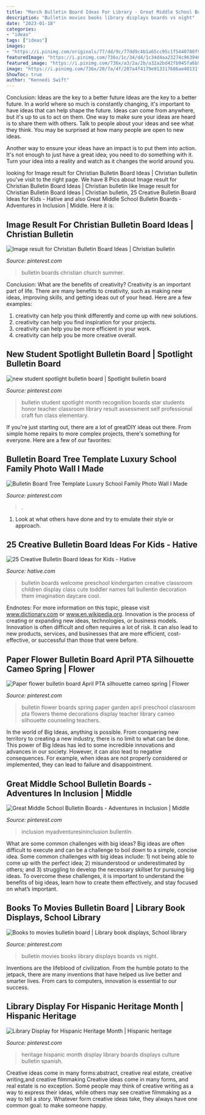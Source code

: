 ```yaml
---
title: "March Bulletin Board Ideas For Library - Great Middle School Bulletin Boards"
description: "Bulletin movies books library displays boards vs night"
date: "2023-01-18"
categories:
- "ideas"
tags: ["ideas"]
images:
- "https://i.pinimg.com/originals/77/dd/9c/77dd9c4b1a65cc95c1f5440780f930c5.jpg"
featuredImage: "https://i.pinimg.com/736x/1c/34/d4/1c34d4aa23274c96394612e2a1f2529b.jpg"
featured_image: "https://i.pinimg.com/736x/a3/2a/2b/a32a2bd42fb945fa6b979244b3f7af6d.jpg"
image: "https://i.pinimg.com/736x/20/7a/4f/207a4f4179e913317686ae40131f2d0f.jpg"
ShowToc: true
author: "Kennedi Swift"
---
```



Conclusion: Ideas are the key to a better future
Ideas are the key to a better future. In a world where so much is constantly changing, it's important to have ideas that can help shape the future. Ideas can come from anywhere, but it's up to us to act on them.
One way to make sure your ideas are heard is to share them with others. Talk to people about your ideas and see what they think. You may be surprised at how many people are open to new ideas.

Another way to ensure your ideas have an impact is to put them into action. It's not enough to just have a great idea; you need to do something with it. Turn your idea into a reality and watch as it changes the world around you.

	

		
looking for Image result for Christian Bulletin Board Ideas | Christian bulletin you've visit to the right page. We have 8 Pics about Image result for Christian Bulletin Board Ideas | Christian bulletin like Image result for Christian Bulletin Board Ideas | Christian bulletin, 25 Creative Bulletin Board Ideas for Kids - Hative and also Great Middle School Bulletin Boards - Adventures in Inclusion | Middle. Here it is:
		
    
## Image Result For Christian Bulletin Board Ideas | Christian Bulletin

<img loading=lazy src="https://i.pinimg.com/736x/aa/d8/72/aad8722c22bed85e49ab008cb38aeeda.jpg" onerror="this.onerror=null;this.src='https://tse3.mm.bing.net/th?id=OIP.-rOYYrlT30kbPSEm7QV5ZAHaJ3&amp;pid=15.1';" alt="Image result for Christian Bulletin Board Ideas | Christian bulletin">

_Source: pinterest.com_

>bulletin boards christian church summer. 

	

Conclusion: What are the benefits of creativity?
Creativity is an important part of life. There are many benefits to creativity, such as making new ideas, improving skills, and getting ideas out of your head. Here are a few examples: 
1. creativity can help you think differently and come up with new solutions.
2. creativity can help you find inspiration for your projects.
3. creativity can help you be more efficient in your work.
4. creativity can help you be more creative overall.

    
## New Student Spotlight Bulletin Board | Spotlight Bulletin Board

<img loading=lazy src="https://i.pinimg.com/originals/c9/cf/2f/c9cf2f9d3887dea005d6f27e14264f21.jpg" onerror="this.onerror=null;this.src='https://tse4.mm.bing.net/th?id=OIP.sk1zNPuPdaR4jNcu1PUaPAHaJ4&amp;pid=15.1';" alt="new student spotlight bulletin board | Spotlight bulletin board">

_Source: pinterest.com_

>bulletin student spotlight month recognition boards star students honor teacher classroom library result assessment self professional craft fun class elementary. 

	

If you're just starting out, there are a lot of greatDIY ideas out there. From simple home repairs to more complex projects, there's something for everyone. Here are a few of our favorites: 

    
## Bulletin Board Tree Template Luxury School Family Photo Wall I Made

<img loading=lazy src="https://i.pinimg.com/736x/20/7a/4f/207a4f4179e913317686ae40131f2d0f.jpg" onerror="this.onerror=null;this.src='https://tse1.mm.bing.net/th?id=OIP.eE1uzwXhrbDpBaX_9cqaFgHaJ3&amp;pid=15.1';" alt="Bulletin Board Tree Template Luxury School Family Photo Wall I Made">

_Source: pinterest.com_

>. 

	

1. Look at what others have done and try to emulate their style or approach.

    
## 25 Creative Bulletin Board Ideas For Kids - Hative

<img loading=lazy src="https://hative.com/wp-content/uploads/2014/06/bulletin-board-ideas/19-welcome-back-bulletin-boards-for-preschool.jpg" onerror="this.onerror=null;this.src='https://tse3.mm.bing.net/th?id=OIP.zz68qv4OYlO-RZ1LXRrxFAHaFj&amp;pid=15.1';" alt="25 Creative Bulletin Board Ideas for Kids - Hative">

_Source: hative.com_

>bulletin boards welcome preschool kindergarten creative classroom children display class cute toddler names fall bullentin decoration them imagination daycare cool. 

	

Endnotes: For more information on this topic, please visit www.dictionary.com or www.en.wikipedia.org.
Innovation is the process of creating or expanding new ideas, technologies, or business models. Innovation is often difficult and often requires a lot of risk. It can also lead to new products, services, and businesses that are more efficient, cost-effective, or successful than those that were before.

    
## Paper Flower Bulletin Board April PTA Silhouette Cameo Spring | Flower

<img loading=lazy src="https://i.pinimg.com/736x/47/a7/43/47a7430683911c013dc942c371399fd8.jpg" onerror="this.onerror=null;this.src='https://tse2.mm.bing.net/th?id=OIP.tXj6ddafn93QNzvAIDINwgHaD4&amp;pid=15.1';" alt="Paper flower bulletin board April PTA silhouette cameo spring | Flower">

_Source: pinterest.com_

>bulletin flower boards spring paper garden april preschool classroom pta flowers theme decorations display teacher library cameo silhouette counseling teachers. 

	

In the world of Big Ideas, anything is possible. From conquering new territory to creating a new industry, there is no limit to what can be done. This power of Big Ideas has led to some incredible innovations and advances in our society. However, it can also lead to negative consequences. For example, when ideas are not properly considered or implemented, they can lead to failure and disappointment.

    
## Great Middle School Bulletin Boards - Adventures In Inclusion | Middle

<img loading=lazy src="https://i.pinimg.com/736x/1c/34/d4/1c34d4aa23274c96394612e2a1f2529b.jpg" onerror="this.onerror=null;this.src='https://tse1.mm.bing.net/th?id=OIP.0YVbCvyUnwu__Xbbq5YbSgHaJ3&amp;pid=15.1';" alt="Great Middle School Bulletin Boards - Adventures in Inclusion | Middle">

_Source: pinterest.com_

>inclusion myadventuresininclusion bullentin. 

	

What are some common challenges with big ideas?
Big ideas are often difficult to execute and can be a challenge to boil down to a simple, concise idea. Some common challenges with big ideas include: 1) not being able to come up with the perfect idea; 2) misunderstood or underestimated by others; and 3) struggling to develop the necessary skillset for pursuing big ideas. To overcome these challenges, it is important to understand the benefits of big ideas, learn how to create them effectively, and stay focused on what’s important.

    
## Books To Movies Bulletin Board | Library Book Displays, School Library

<img loading=lazy src="https://i.pinimg.com/736x/a3/2a/2b/a32a2bd42fb945fa6b979244b3f7af6d.jpg" onerror="this.onerror=null;this.src='https://tse3.mm.bing.net/th?id=OIP.8geC3yjwZCwpnstVmeRvQwHaJ3&amp;pid=15.1';" alt="Books to movies bulletin board | Library book displays, School library">

_Source: pinterest.com_

>bulletin movies books library displays boards vs night. 

	

Inventions are the lifeblood of civilization. From the humble potato to the jetpack, there are many inventions that have helped us live better and smarter lives. From cars to computers, innovation is essential to our success.

    
## Library Display For Hispanic Heritage Month | Hispanic Heritage

<img loading=lazy src="https://i.pinimg.com/originals/77/dd/9c/77dd9c4b1a65cc95c1f5440780f930c5.jpg" onerror="this.onerror=null;this.src='https://tse4.mm.bing.net/th?id=OIP.rtwFKw0ZEhF7c86qR3mBcwHaJ4&amp;pid=15.1';" alt="Library Display for Hispanic Heritage Month | Hispanic heritage">

_Source: pinterest.com_

>heritage hispanic month display library boards displays culture bulletin spanish. 

	

Creative ideas come in many forms:abstract, creative real estate, creative writing,and creative filmmaking
Creative ideas come in many forms, and real estate is no exception. Some people may think of creative writing as a way to express their ideas, while others may see creative filmmaking as a way to tell a story. Whatever form creative ideas take, they always have one common goal: to make someone happy.

